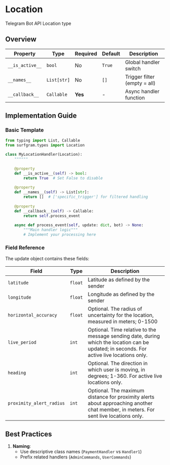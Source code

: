# Location

Telegram Bot API Location type

## Overview

| Property        | Type               | Required | Default | Description                              |
|-----------------|--------------------|----------|---------|------------------------------------------|
| `__is_active__` | `bool`             | No       | `True`  | Global handler switch                   |
| `__names__`     | `List[str]`        | No       | `[]`    | Trigger filter (empty = all)            |
| `__callback__`  | `Callable`         | **Yes**  | -       | Async handler function                  |

## Implementation Guide

### Basic Template

```python
from typing import List, Callable
from surfgram.types import Location

class MyLocationHandler(Location):
    """"""
    
    @property
    def __is_active__(self) -> bool:
        return True  # Set False to disable
        
    @property
    def __names__(self) -> List[str]:
        return []  # ['specific_trigger'] for filtered handling
        
    @property
    def __callback__(self) -> Callable:
        return self.process_event
        
    async def process_event(self, update: dict, bot) -> None:
        """Main handler logic"""
        # Implement your processing here
```

### Field Reference

The update object contains these fields:

| Field          | Type              | Description                     |
|----------------|-------------------|---------------------------------|
| `latitude` | `float` | Latitude as defined by the sender |
| `longitude` | `float` | Longitude as defined by the sender |
| `horizontal_accuracy` | `float` | Optional. The radius of uncertainty for the location, measured in meters; 0-1500 |
| `live_period` | `int` | Optional. Time relative to the message sending date, during which the location can be updated; in seconds. For active live locations only. |
| `heading` | `int` | Optional. The direction in which user is moving, in degrees; 1-360. For active live locations only. |
| `proximity_alert_radius` | `int` | Optional. The maximum distance for proximity alerts about approaching another chat member, in meters. For sent live locations only. |

## Best Practices

1. **Naming**: 
   - Use descriptive class names (`PaymentHandler` vs `Handler1`)
   - Prefix related handlers (`AdminCommands`, `UserCommands`)
